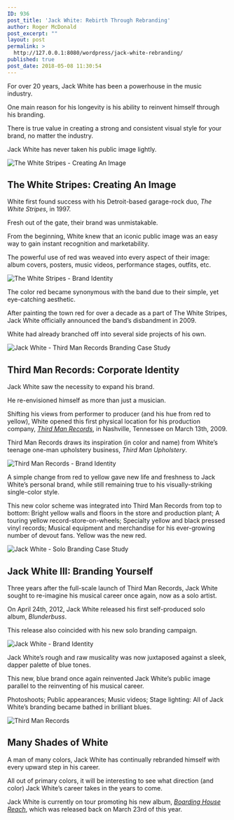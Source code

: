 ```yaml
---
ID: 936
post_title: 'Jack White: Rebirth Through Rebranding'
author: Roger McDonald
post_excerpt: ""
layout: post
permalink: >
  http://127.0.0.1:8080/wordpress/jack-white-rebranding/
published: true
post_date: 2018-05-08 11:30:54
---
```

<p style="text-align: left;">For over 20 years, Jack White has been a powerhouse in the music industry.</p>
<p style="text-align: left;">One main reason for his longevity is his ability to reinvent himself through his branding.</p>
<p style="text-align: left;">There is true value in creating a strong and consistent visual style for your brand, no matter the industry.</p>
<p style="text-align: left;">Jack White has never taken his public image lightly.</p>
<img src="http://127.0.0.1:8080/wordpress/wp-content/uploads/2018/05/TheWhiteStripes-MAIN1.jpg" alt="The White Stripes - Creating An Image" class="aligncenter" />
<h2 style="text-align: left;"><strong>The White Stripes: Creating An Image</strong></h2>
<p style="text-align: left;">White first found success with his Detroit-based garage-rock duo, <i>The White Stripes</i>, in 1997.</p>
<p style="text-align: left;">Fresh out of the gate, their brand was unmistakable.</p>
<p style="text-align: left;">From the beginning, White knew that an iconic public image was an easy way to gain instant recognition and marketability.</p>
<p style="text-align: left;">The powerful use of red was weaved into every aspect of their image: album covers, posters, music videos, performance stages, outfits, etc.</p>
<img src="http://127.0.0.1:8080/wordpress/wp-content/uploads/2018/05/WhiteSripes-Branding1.jpg" alt="The White Stripes - Brand Identity" class="aligncenter" />
<p style="text-align: left;">The color red became synonymous with the band due to their simple, yet eye-catching aesthetic.</p>
<p style="text-align: left;">After painting the town red for over a decade as a part of The White Stripes, Jack White officially announced the band’s disbandment in 2009.</p>
<p style="text-align: left;">White had already branched off into several side projects of his own.</p>
<img src="http://127.0.0.1:8080/wordpress/wp-content/uploads/2018/05/ThirdMan-Main1.jpg" alt="Jack White - Third Man Records Branding Case Study" class="aligncenter" />
<h2 style="text-align: left;"><strong>Third Man Records: Corporate Identity</strong></h2>
<p style="text-align: left;">Jack White saw the necessity to expand his brand.</p>
<p style="text-align: left;">He re-envisioned himself as more than just a musician.</p>
<p style="text-align: left;">Shifting his views from performer to producer (and his hue from red to yellow), White opened this first physical location for his production company, <a href="https://thirdmanrecords.com/"><i>Third Man Records</i></a>, in Nashville, Tennessee on March 13th, 2009.</p>
<p style="text-align: left;">Third Man Records draws its inspiration (in color and name) from White’s teenage one-man upholstery business, <i>Third Man Upholstery</i>.</p>
<img src="http://127.0.0.1:8080/wordpress/wp-content/uploads/2018/05/ThirdMan-Branding1.jpg" alt="Third Man Records - Brand Identity" class="aligncenter" />
<p style="text-align: left;">A simple change from red to yellow gave new life and freshness to Jack White’s personal brand, while still remaining true to his visually-striking single-color style.</p>
<p style="text-align: left;">This new color scheme was integrated into Third Man Records from top to bottom: Bright yellow walls and floors in the store and production plant; A touring yellow record-store-on-wheels; Specialty yellow and black pressed vinyl records; Musical equipment and merchandise for his ever-growing number of devout fans. Yellow was the new red.</p>
<img src="http://127.0.0.1:8080/wordpress/wp-content/uploads/2018/05/JackWhite-Main1.jpg" alt="Jack White - Solo Branding Case Study" class="aligncenter" />
<h2 style="text-align: left;"><strong>Jack White III: Branding Yourself</strong></h2>
<p style="text-align: left;">Three years after the full-scale launch of Third Man Records, Jack White sought to re-imagine his musical career once again, now as a solo artist.</p>
<p style="text-align: left;">On April 24th, 2012, Jack White released his first self-produced solo album, <i>Blunderbuss</i>.</p>
<p style="text-align: left;">This release also coincided with his new solo branding campaign.</p>
<img src="http://127.0.0.1:8080/wordpress/wp-content/uploads/2018/05/JackWhite-Branding1.jpg" alt="Jack White - Brand Identity" class="aligncenter" />
<p style="text-align: left;">Jack White’s rough and raw musicality was now juxtaposed against a sleek, dapper palette of blue tones.</p>
<p style="text-align: left;">This new, blue brand once again reinvented Jack White’s public image parallel to the reinventing of his musical career.</p>
<p style="text-align: left;">Photoshoots; Public appearances; Music videos; Stage lighting: All of Jack White’s branding became bathed in brilliant blues.</p>
<img src="http://127.0.0.1:8080/wordpress/wp-content/uploads/2018/05/ThreeColors.jpg" alt="Third Man Records" class="aligncenter" />
<h2 style="text-align: left;"><strong>Many Shades of White</strong></h2>
<p style="text-align: left;">A man of many colors, Jack White has continually rebranded himself with every upward step in his career.</p>
<p style="text-align: left;">All out of primary colors, it will be interesting to see what direction (and color) Jack White’s career takes in the years to come.</p>
<p style="text-align: left;">Jack White is currently on tour promoting his new album, <a href="http://jackwhiteiii.com/"><em>Boarding House Reach</em></a>, which was released back on March 23rd of this year.</p>